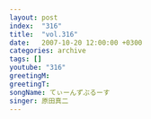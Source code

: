 ```yaml
---
layout: post
index:  "316"
title:  "vol.316"
date:   2007-10-20 12:00:00 +0300
categories: archive
tags: []
youtube: "316"
greetingM: 
greetingT: 
songName: てぃーんずぶるーす
singer: 原田真二
---
```

